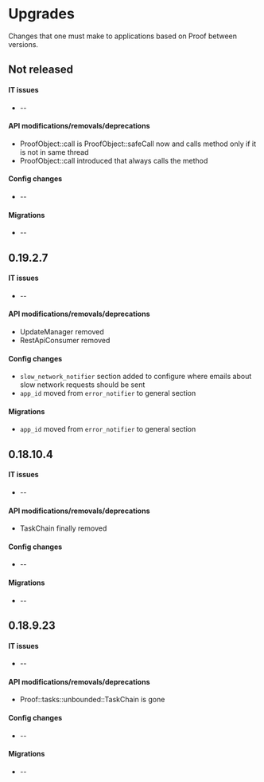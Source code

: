 Upgrades
========
Changes that one must make to applications based on Proof between versions.

## Not released
#### IT issues
 * --

#### API modifications/removals/deprecations
 * ProofObject::call is ProofObject::safeCall now and calls method only if it is not in same thread
 * ProofObject::call introduced that always calls the method

#### Config changes
 * --

#### Migrations
 * --

## 0.19.2.7
#### IT issues
 * --

#### API modifications/removals/deprecations
 * UpdateManager removed
 * RestApiConsumer removed

#### Config changes
 * `slow_network_notifier` section added to configure where emails about slow network requests should be sent
 * `app_id` moved from `error_notifier` to general section

#### Migrations
 * `app_id` moved from `error_notifier` to general section

## 0.18.10.4
#### IT issues
 * --

#### API modifications/removals/deprecations
 * TaskChain finally removed

#### Config changes
 * --

#### Migrations
 * --

## 0.18.9.23
#### IT issues
 * --

#### API modifications/removals/deprecations
 * Proof::tasks::unbounded::TaskChain is gone

#### Config changes
 * --

#### Migrations
 * --
